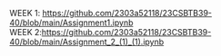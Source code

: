 WEEK 1: https://github.com/2303a52118/23CSBTB39-40/blob/main/Assignment1.ipynb                                      
WEEK 2:https://github.com/2303a52118/23CSBTB39-40/blob/main/Assignment_2_(1)_(1).ipynb                                                   
